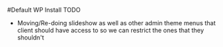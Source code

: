 #Default WP Install TODO

- Moving/Re-doing slideshow as well as other admin theme menus that client should have access to so we can restrict the ones that they shouldn't
